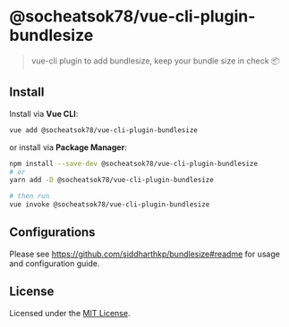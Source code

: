# @socheatsok78/vue-cli-plugin-bundlesize

> vue-cli plugin to add bundlesize, keep your bundle size in check 📦

## Install

Install via **Vue CLI**:
```sh
vue add @socheatsok78/vue-cli-plugin-bundlesize
```

or install via **Package Manager**:
```sh
npm install --save-dev @socheatsok78/vue-cli-plugin-bundlesize
# or
yarn add -D @socheatsok78/vue-cli-plugin-bundlesize

# then run 
vue invoke @socheatsok78/vue-cli-plugin-bundlesize
```

## Configurations

Please see https://github.com/siddharthkp/bundlesize#readme for usage and configuration guide.

## License

Licensed under the [MIT License](LICENSE).
